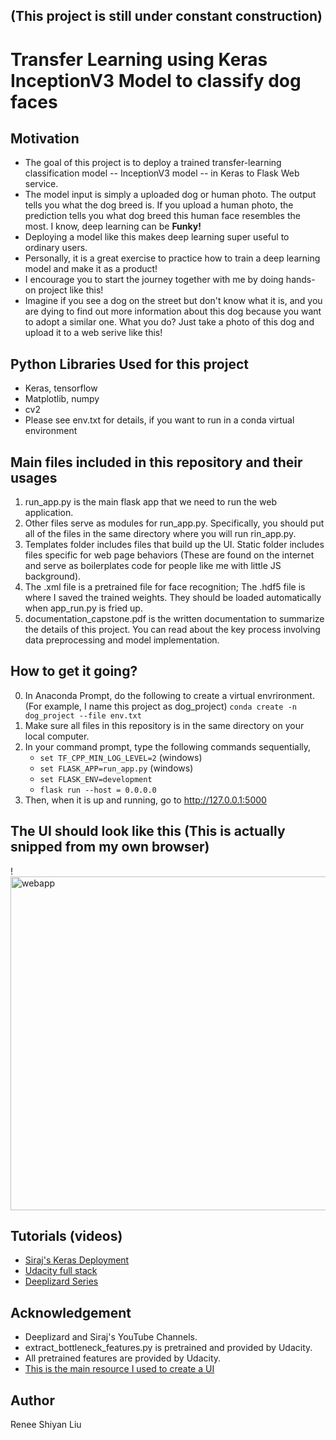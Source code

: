## __(This project is still under constant construction)__
# Transfer Learning using Keras InceptionV3 Model to classify dog faces

## Motivation

* The goal of this project is to deploy a trained transfer-learning classification model -- InceptionV3 model -- in Keras to Flask Web service. 
* The model input is simply a uploaded dog or human photo. The output tells you what the dog breed is. If you upload a human photo, the prediction tells you what dog breed this human face resembles the most. I know, deep learning can be __Funky!__
* Deploying a model like this makes deep learning super useful to ordinary users. 
* Personally, it is a great exercise to practice how to train a deep learning model and make it as a product!
* I encourage you to start the journey together with me by doing hands-on project like this!
* Imagine if you see a dog on the street but don't know what it is, and you are dying to find out more information about this dog because you want to adopt a similar one. What you do? Just take a photo of this dog and upload it to a web serive like this!


## Python Libraries Used for this project

* Keras, tensorflow
* Matplotlib, numpy
* cv2
* Please see env.txt for details, if you want to run in a conda virtual environment

## Main files included in this repository and their usages

1. run_app.py is the main flask app that we need to run the web application.
2. Other files serve as modules for run_app.py. Specifically, you should put all of the files in the same directory where you will run rin_app.py.
3. Templates folder includes files that build up the UI. Static folder includes files specific for web page behaviors (These are found on the internet and serve as boilerplates code for people like me with little JS background).
4. The .xml file is a pretrained file for face recognition; The .hdf5 file is where I saved the trained weights. They should be loaded automatically when app_run.py is fried up.
5. documentation_capstone.pdf is the written documentation to summarize the details of this project. You can read about the key process involving data preprocessing and model implementation.



## How to get it going?

0. In Anaconda Prompt, do the following to create a virtual envrironment. (For example, I name this project as dog_project)
   `conda create -n dog_project --file env.txt`
1. Make sure all files in this repository is in the same directory on your local computer.   
2. In your command prompt, type the following commands sequentially,
   * `set TF_CPP_MIN_LOG_LEVEL=2` (windows)
   * `set FLASK_APP=run_app.py` (windows)
   * `set FLASK_ENV=development`
   * `flask run --host = 0.0.0.0`
3. Then, when it is up and running, go to http://127.0.0.1:5000



## The UI should look like this (This is actually snipped from my own browser)


!<img width="534" alt="webapp" src="https://user-images.githubusercontent.com/43501958/51420827-e8df7800-1b4a-11e9-8b63-ca6fe7e94ecb.png">




## Tutorials (videos)
* [Siraj's Keras Deployment](https://www.youtube.com/watch?v=f6Bf3gl4hWY&t=881s)
* [Udacity full stack](https://classroom.udacity.com/courses/ud088/lessons/3593308717/concepts/36245586050923)
* [Deeplizard Series](https://www.youtube.com/watch?v=eCz_DTtUBfo&feature=youtu.be)


## Acknowledgement

* Deeplizard and Siraj's YouTube Channels.
* extract_bottleneck_features.py is pretrained and provided by Udacity.
* All pretrained features are provided by Udacity.
* [This is the main resource I used to create a UI](https://github.com/mtobeiyf/keras-flask-deploy-webapp)

## Author

Renee Shiyan Liu
